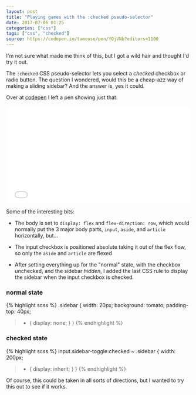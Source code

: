 ```yaml
---
layout: post
title: "Playing games with the :checked pseudo-selector"
date: 2017-07-06 01:25
categories: ["css"]
tags: ["css", "checked"]
source: https://codepen.io/tamouse/pen/YQjVNb?editors=1100
---
```


I'm not sure what made me think of this, but I got a wild hair and
thought I'd try it out.

The `:checked` CSS pseudo-selector lets you select a *checked*
checkbox or radio button. The question I wondered, would this be a
cheap-azz way of making a sliding sidebar? And the answer is, yes it
could.

Over at [codepen]({{page.source}}) I left a pen showing just that:

<iframe height='265' scrolling='no' title='what can you do with :checked?' src='//codepen.io/tamouse/embed/YQjVNb/?height=265&theme-id=0&default-tab=result&embed-version=2' frameborder='no' allowtransparency='true' allowfullscreen='true' style='width: 100%;'>See the Pen <a href='https://codepen.io/tamouse/pen/YQjVNb/'>what can you do with :checked?</a> by Tamara Temple (<a href='https://codepen.io/tamouse'>@tamouse</a>) on <a href='https://codepen.io'>CodePen</a>.
</iframe>

Some of the interesting bits:

* The body is set to `display: flex` and `flex-direction: row`, which
  would normally put the 3 major body parts, `input`, `aside`, and
  `article` horizontally, but...

* The input checkbox is positioned absolute taking it out of the flex
  flow, so only the `aside` and `article` are flexed

* After setting everything up for the "normal" state, with the
  checkbox *un*checked, and the sidebar *hidden*, I added the last CSS
  rule to display the sidebar when the input checkbox is checked.

### normal state


{% highlight scss %}
.sidebar {
  width: 20px;
  background: tomato;
  padding-top: 40px;
  > * {
    display: none;
  }
}
{% endhighlight %}

### checked state

{% highlight scss %}
input.sidebar-toggle:checked ~ .sidebar {
    width: 200px;
  > * {
    display: inherit;
  }
}
{% endhighlight %}

Of course, this could be taken in all sorts of directions, but I
wanted to try this out to see if it works.
